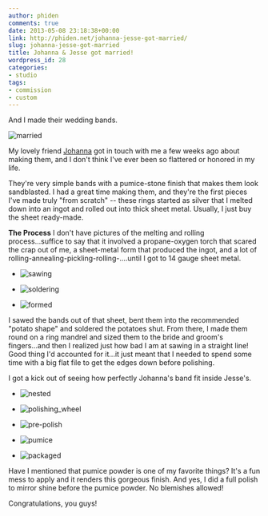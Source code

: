 ```yaml
---
author: phiden
comments: true
date: 2013-05-08 23:18:38+00:00
link: http://phiden.net/johanna-jesse-got-married/
slug: johanna-jesse-got-married
title: Johanna & Jesse got married!
wordpress_id: 28
categories:
- studio
tags:
- commission
- custom
---
```


And I made their wedding bands. 

![married](http://phiden.net/wp-content/uploads/2013/05/married.jpg)

My lovely friend [Johanna](http://johannalynne.com/post/49932007460/so-in-the-year-that-justin-timberlake-will) got in touch with me a few weeks ago about making them, and I don't think I've ever been so flattered or honored in my life. 

They're very simple bands with a pumice-stone finish that makes them look sandblasted. I had a great time making them, and they're the first pieces I've made truly "from scratch" -- these rings started as silver that I melted down into an ingot and rolled out into thick sheet metal. Usually, I just buy the sheet ready-made. 

**The Process**
I don't have pictures of the melting and rolling process...suffice to say that it involved a propane-oxygen torch that scared the crap out of me, a sheet-metal form that produced the ingot, and a lot of rolling-annealing-pickling-rolling-....until I got to 14 gauge sheet metal. 





  * ![sawing](http://phiden.net/wp-content/uploads/2013/05/sawing.jpg)



  * ![soldering](http://phiden.net/wp-content/uploads/2013/05/soldering.jpg)



  * ![formed](http://phiden.net/wp-content/uploads/2013/05/formed.jpg)



<!-- more -->
I sawed the bands out of that sheet, bent them into the recommended "potato shape" and soldered the potatoes shut. From there, I made them round on a ring mandrel and sized them to the bride and groom's fingers...and then I realized just how bad I am at sawing in a straight line! Good thing I'd accounted for it...it just meant that I needed to spend some time with a big flat file to get the edges down before polishing.

I got a kick out of seeing how perfectly Johanna's band fit inside Jesse's.



  * ![nested](http://phiden.net/wp-content/uploads/2013/05/nested.jpg)



  * ![polishing_wheel](http://phiden.net/wp-content/uploads/2013/05/polishing_wheel.jpg)



  * ![pre-polish](http://phiden.net/wp-content/uploads/2013/05/pre-polish.jpg)



  * ![pumice](http://phiden.net/wp-content/uploads/2013/05/pumice.jpg)



  * ![packaged](http://phiden.net/wp-content/uploads/2013/05/packaged.jpg)



Have I mentioned that pumice powder is one of my favorite things? It's a fun mess to apply and it renders this gorgeous finish. And yes, I did a full polish to mirror shine before the pumice powder. No blemishes allowed!

Congratulations, you guys! 
